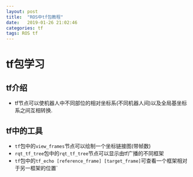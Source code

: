 ```yaml
---
layout: post
title:  "ROS中tf包教程"
date:   2019-01-26 21:02:46
categories: tf
tags: ROS tf
---
```

# tf包学习
## tf介绍
* tf节点可以使机器人中不同部位的相对坐标系(不同机器人间)以及全局基坐标系之间互相转换.
## tf中的工具
* `tf`包中的`view_frames`节点可以绘制一个坐标链接图(带帧数)
* `rqt_tf_tree`包中的`rqt_tf_tree`节点可以显示由tf广播的不同框架
* `tf`包中的`tf_echo [reference_frame] [target_frame]`可查看一个框架相对于另一框架的位置`
